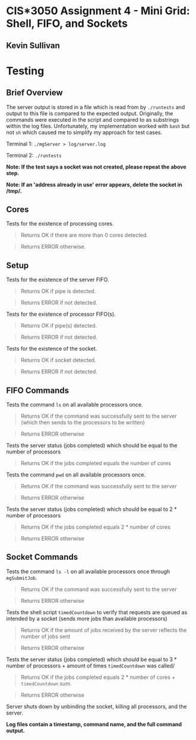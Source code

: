 # CIS*3050 Assignment 4 - Mini Grid: Shell, FIFO, and Sockets
## Kevin Sullivan



# Testing

## Brief Overview

The server output is stored in a file which is read from by `./runtests` and output to this file is compared to the expected output. Originally, the commands were executed in the script and compared to as substrings within the log files. Unfortunately, my implementation worked with `bash` but not `sh` which caused me to simplify my approach for test cases.

Terminal 1: `./mgServer > log/server.log`

Terminal 2: `./runtests`

**Note: If the test says a socket was not created, please repeat the above step.**

**Note: If an 'address already in use' error appears, delete the socket in /tmp/.**

## Cores
Tests for the existence of processing cores.

> Returns OK if there are more than 0 cores detected.

> Returns ERROR otherwise.
## Setup
Tests for the existence of the server FIFO.

> Returns OK if pipe is detected.

> Returns ERROR if not detected.

Tests for the existence of processor FIFO(s).

> Returns OK if pipe(s) detected.

> Returns ERROR if not detected.

Tests for the existence of the socket.

> Returns OK if socket detected.

> Returns ERROR if not detected.

## FIFO Commands
Tests the command `ls` on all available processors once.

> Returns OK if the command was successfully sent to the server (which then sends to the 
processors to be written)

> Returns ERROR otherwise

Tests the server status (jobs completed) which should be equal to the number of processors
> Returns OK if the jobs completed equals the number of cores

Tests the command `pwd` on all available processors once.

> Returns OK if the command was successfully sent to the server

> Returns ERROR otherwise

Tests the server status (jobs completed) which should be equal to 2 * number of processors

> Returns OK if the jobs completed equals 2 * number of cores

> Returns ERROR otherwise

## Socket Commands
Tests the command `ls -l` on all available processors once through `mgSubmitJob`.

> Returns OK if the command was successfully sent to the server

> Returns ERROR otherwise

Tests the shell script `timedCountdown` to verify that requests are queued as intended by a socket (sends more jobs than available processors)

> Returns OK if the amount of jobs received by the server reflects the number of jobs sent

> Returns ERROR otherwise

Tests the server status (jobs completed) which should be equal to 3 * number of processors + amount of times `timedCountdown` was called/

> Returns OK if the jobs completed equals 2 * number of cores + `timedCountdown` sum.

> Returns ERROR otherwise

Server shuts down by unbinding the socket, killing all processors, and the server.

**Log files contain a timestamp, command name, and the full command output.**